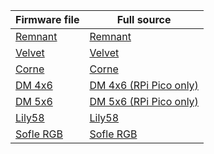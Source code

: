 | Firmware file           | Full source |
| --------------| ----------- |
|[Remnant](https://github.com/ergohaven/vial-qmk/releases)|[Remnant](https://github.com/ergohaven/vial-qmk/tree/vial/keyboards/ergohaven/remnant/keymaps/vial)|  
|[Velvet](https://github.com/ergohaven/keymap_hub/tree/main/velvet)|[Velvet](https://github.com/ergohaven/vial-qmk/tree/vial/keyboards/ergohaven/velvet/keymaps/vial) |
|[Corne](https://github.com/ergohaven/keymap_hub/tree/main/corne)| [Corne](https://github.com/ergohaven/qmk_firmware/tree/master/keyboards/crkbd/keymaps/eh) | 
|[DM 4x6](https://github.com/ergohaven/keymap_hub/tree/main/dm-4x6)| [DM 4x6 (RPi Pico only)](https://github.com/ergohaven/vial-qmk/tree/vial/keyboards/ergohaven/4x6/keymaps/vial) |
|[DM 5x6](https://github.com/ergohaven/keymap_hub/tree/main/dm-5x6)|[DM 5x6 (RPi Pico only)](https://github.com/ergohaven/vial-qmk/tree/vial/keyboards/ergohaven/dm5x6/keymaps/vial) |
|[Lily58](https://github.com/ergohaven/keymap_hub/tree/main/lily58)| [Lily58](https://github.com/ergohaven/qmk_firmware/tree/master/keyboards/lily58/keymaps/eh) |
|[Sofle RGB](https://github.com/ergohaven/keymap_hub/tree/main/sofle)| [Sofle RGB](https://github.com/ergohaven/qmk_firmware/tree/master/keyboards/sofle/keymaps/ehrgb) |
